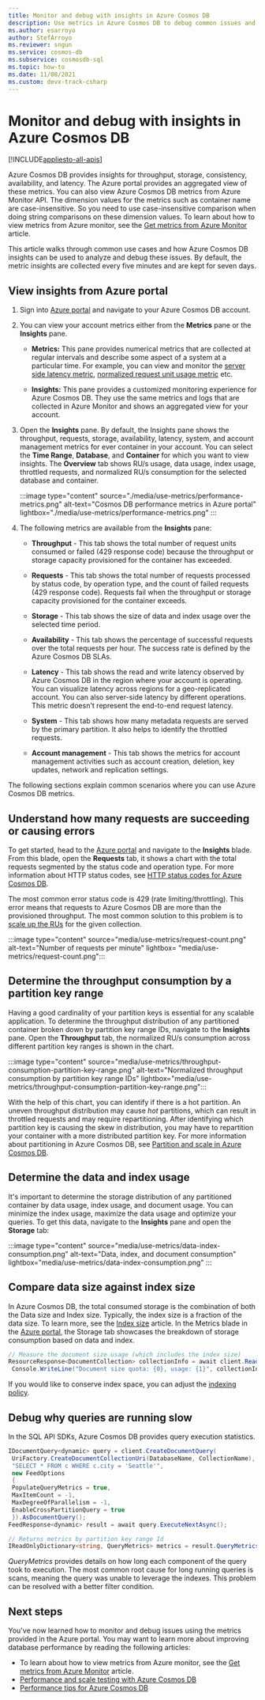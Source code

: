 ```yaml
---
title: Monitor and debug with insights in Azure Cosmos DB
description: Use metrics in Azure Cosmos DB to debug common issues and monitor the database.
ms.author: esarroyo
author: StefArroyo 
ms.reviewer: sngun
ms.service: cosmos-db
ms.subservice: cosmosdb-sql
ms.topic: how-to
ms.date: 11/08/2021
ms.custom: devx-track-csharp
---
```

# Monitor and debug with insights in Azure Cosmos DB
[!INCLUDE[appliesto-all-apis](includes/appliesto-all-apis.md)]

Azure Cosmos DB provides insights for throughput, storage, consistency, availability, and latency. The Azure portal provides an aggregated view of these metrics. You can also view Azure Cosmos DB metrics from Azure Monitor API. The dimension values for the metrics such as container name are case-insensitive. So you need to use case-insensitive comparison when doing string comparisons on these dimension values. To learn about how to view metrics from Azure monitor, see the [Get metrics from Azure Monitor](./monitor-cosmos-db.md) article.

This article walks through common use cases and how Azure Cosmos DB insights can be used to analyze and debug these issues. By default, the metric insights are collected every five minutes and are kept for seven days.

## View insights from Azure portal

1. Sign into [Azure portal](https://portal.azure.com/) and navigate to your Azure Cosmos DB account.

1. You can view your account metrics either from the **Metrics** pane or the **Insights** pane.

   * **Metrics:** This pane provides numerical metrics that are collected at regular intervals and describe some aspect of a system at a particular time. For example, you can view and monitor the [server side latency metric](monitor-server-side-latency.md), [normalized request unit usage metric](monitor-normalized-request-units.md) etc.

   * **Insights:** This pane provides a customized monitoring experience for Azure Cosmos DB. They use the same metrics and logs that are collected in Azure Monitor and shows an aggregated view for your account.

1. Open the **Insights** pane. By default, the Insights pane shows the throughput, requests, storage, availability, latency, system, and account management metrics for ever container in your account. You can select the **Time Range**, **Database**, and **Container** for which you want to view insights. The **Overview** tab shows RU/s usage, data usage, index usage, throttled requests, and normalized RU/s consumption for the selected database and container.

   :::image type="content" source="./media/use-metrics/performance-metrics.png" alt-text="Cosmos DB performance metrics in Azure portal" lightbox="./media/use-metrics/performance-metrics.png" :::

1. The following metrics are available from the **Insights** pane:

   * **Throughput** - This tab shows the total number of request units consumed or failed (429 response code) because the throughput or storage capacity provisioned for the container has exceeded.

   * **Requests** - This tab shows the total number of requests processed  by status code, by operation type, and the count of failed requests (429 response code). Requests fail when the throughput or storage capacity provisioned for the container exceeds.

   * **Storage** - This tab shows the size of data and index usage over the selected time period.

   * **Availability** - This tab shows the percentage of successful requests over the total requests per hour. The success rate is defined by the Azure Cosmos DB SLAs.

   * **Latency** - This tab shows the read and write latency observed by Azure Cosmos DB in the region where your account is operating. You can visualize latency across regions for a geo-replicated account. You can also server-side latency by different operations. This metric doesn't represent the end-to-end request latency.

   * **System** - This tab shows how many metadata requests are served by the primary partition. It also helps to identify the throttled requests.

   * **Account management** - This tab shows the metrics for account management activities such as account creation, deletion, key updates, network and replication settings.

The following sections explain common scenarios where you can use Azure Cosmos DB metrics.

## Understand how many requests are succeeding or causing errors

To get started, head to the [Azure portal](https://portal.azure.com) and navigate to the **Insights** blade. From this blade, open the **Requests** tab, it shows a chart with the total requests segmented by the status code and operation type. For more information about HTTP status codes, see [HTTP status codes for Azure Cosmos DB](/rest/api/cosmos-db/http-status-codes-for-cosmosdb).

The most common error status code is 429 (rate limiting/throttling). This error means that requests to Azure Cosmos DB are more than the provisioned throughput. The most common solution to this problem is to [scale up the RUs](./set-throughput.md) for the given collection.

:::image type="content" source="media/use-metrics/request-count.png" alt-text="Number of requests per minute" lightbox= "media/use-metrics/request-count.png":::

## Determine the throughput consumption by a partition key range

Having a good cardinality of your partition keys is essential for any scalable application. To determine the throughput distribution of any partitioned container broken down by partition key range IDs, navigate to the **Insights** pane. Open the **Throughput** tab, the normalized RU/s consumption across different partition key ranges is shown in the chart.

:::image type="content" source="media/use-metrics/throughput-consumption-partition-key-range.png" alt-text="Normalized throughput consumption by partition key range IDs" lightbox="media/use-metrics/throughput-consumption-partition-key-range.png":::

With the help of this chart, you can identify if there is a hot partition. An uneven throughput distribution may cause *hot* partitions, which can result in throttled requests and may require repartitioning. After identifying which partition key is causing the skew in distribution, you may have to repartition your container with a more distributed partition key. For more information about partitioning in Azure Cosmos DB, see [Partition and scale in Azure Cosmos DB](./partitioning-overview.md).

## Determine the data and index usage

It's important to determine the storage distribution of any partitioned container by data usage, index usage, and document usage. You can minimize the index usage, maximize the data usage and optimize your queries. To get this data, navigate to the **Insights** pane and open the **Storage** tab:

:::image type="content" source="media/use-metrics/data-index-consumption.png" alt-text="Data, index, and document consumption" lightbox="media/use-metrics/data-index-consumption.png" :::

## Compare data size against index size

In Azure Cosmos DB, the total consumed storage is the combination of both the Data size and Index size. Typically, the index size is a fraction of the data size. To learn more, see the [Index size](index-policy.md#index-size) article. In the Metrics blade in the [Azure portal](https://portal.azure.com), the Storage tab showcases the breakdown of storage consumption based on data and index.

```csharp
// Measure the document size usage (which includes the index size)  
ResourceResponse<DocumentCollection> collectionInfo = await client.ReadDocumentCollectionAsync(UriFactory.CreateDocumentCollectionUri("db", "coll"));
 Console.WriteLine("Document size quota: {0}, usage: {1}", collectionInfo.DocumentQuota, collectionInfo.DocumentUsage);
```

If you would like to conserve index space, you can adjust the [indexing policy](index-policy.md).

## Debug why queries are running slow

In the SQL API SDKs, Azure Cosmos DB provides query execution statistics.

```csharp
IDocumentQuery<dynamic> query = client.CreateDocumentQuery(
 UriFactory.CreateDocumentCollectionUri(DatabaseName, CollectionName),
 "SELECT * FROM c WHERE c.city = 'Seattle'",
 new FeedOptions
 {
 PopulateQueryMetrics = true,
 MaxItemCount = -1,
 MaxDegreeOfParallelism = -1,
 EnableCrossPartitionQuery = true
 }).AsDocumentQuery();
FeedResponse<dynamic> result = await query.ExecuteNextAsync();

// Returns metrics by partition key range Id
IReadOnlyDictionary<string, QueryMetrics> metrics = result.QueryMetrics;
```

*QueryMetrics* provides details on how long each component of the query took to execution. The most common root cause for long running queries is scans, meaning the query was unable to leverage the indexes. This problem can be resolved with a better filter condition.

## Next steps

You've now learned how to monitor and debug issues using the metrics provided in the Azure portal. You may want to learn more about improving database performance by reading the following articles:

* To learn about how to view metrics from Azure monitor, see the [Get metrics from Azure Monitor](./monitor-cosmos-db.md) article. 
* [Performance and scale testing with Azure Cosmos DB](performance-testing.md)
* [Performance tips for Azure Cosmos DB](performance-tips.md)